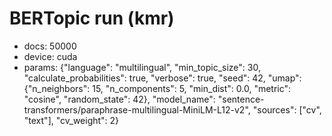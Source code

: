 # BERTopic run (kmr)

- docs: 50000
- device: cuda
- params: {"language": "multilingual", "min_topic_size": 30, "calculate_probabilities": true, "verbose": true, "seed": 42, "umap": {"n_neighbors": 15, "n_components": 5, "min_dist": 0.0, "metric": "cosine", "random_state": 42}, "model_name": "sentence-transformers/paraphrase-multilingual-MiniLM-L12-v2", "sources": ["cv", "text"], "cv_weight": 2}